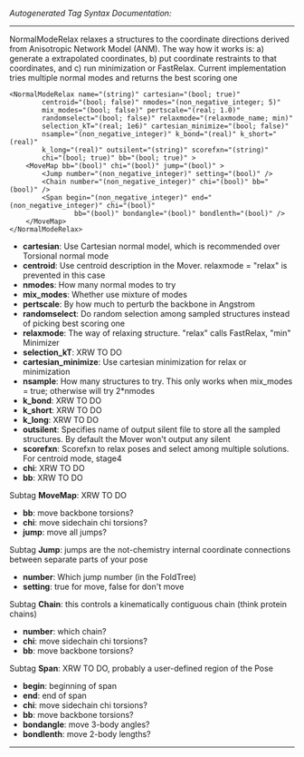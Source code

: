 _Autogenerated Tag Syntax Documentation:_

---
NormalModeRelax relaxes a structures to the coordinate directions derived from Anisotropic Network Model (ANM). The way how it works is: a) generate a extrapolated coordinates, b) put coordinate restraints to that coordinates, and c) run minimization or FastRelax. Current implementation tries multiple normal modes and returns the best scoring one

```
<NormalModeRelax name="(string)" cartesian="(bool; true)"
        centroid="(bool; false)" nmodes="(non_negative_integer; 5)"
        mix_modes="(bool; false)" pertscale="(real; 1.0)"
        randomselect="(bool; false)" relaxmode="(relaxmode_name; min)"
        selection_kT="(real; 1e6)" cartesian_minimize="(bool; false)"
        nsample="(non_negative_integer)" k_bond="(real)" k_short="(real)"
        k_long="(real)" outsilent="(string)" scorefxn="(string)"
        chi="(bool; true)" bb="(bool; true)" >
    <MoveMap bb="(bool)" chi="(bool)" jump="(bool)" >
        <Jump number="(non_negative_integer)" setting="(bool)" />
        <Chain number="(non_negative_integer)" chi="(bool)" bb="(bool)" />
        <Span begin="(non_negative_integer)" end="(non_negative_integer)" chi="(bool)"
                bb="(bool)" bondangle="(bool)" bondlenth="(bool)" />
    </MoveMap>
</NormalModeRelax>
```

-   **cartesian**: Use Cartesian normal model, which is recommended over Torsional normal mode
-   **centroid**: Use centroid description in the Mover. relaxmode = "relax" is prevented in this case
-   **nmodes**: How many normal modes to try
-   **mix_modes**: Whether use mixture of modes
-   **pertscale**: By how much to perturb the backbone in Angstrom
-   **randomselect**: Do random selection among sampled structures instead of picking best scoring one
-   **relaxmode**: The way of relaxing structure. "relax" calls FastRelax, "min" Minimizer
-   **selection_kT**: XRW TO DO
-   **cartesian_minimize**: Use cartesian minimization for relax or minimization
-   **nsample**: How many structures to try. This only works when mix_modes = true; otherwise will try 2*nmodes
-   **k_bond**: XRW TO DO
-   **k_short**: XRW TO DO
-   **k_long**: XRW TO DO
-   **outsilent**: Specifies name of output silent file to store all the sampled structures. By default the Mover won't output any silent
-   **scorefxn**: Scorefxn to relax poses and select among multiple solutions. For centroid mode, stage4
-   **chi**: XRW TO DO
-   **bb**: XRW TO DO


Subtag **MoveMap**:   XRW TO DO

-   **bb**: move backbone torsions?
-   **chi**: move sidechain chi torsions?
-   **jump**: move all jumps?


Subtag **Jump**:   jumps are the not-chemistry internal coordinate connections between separate parts of your pose

-   **number**: Which jump number (in the FoldTree)
-   **setting**: true for move, false for don't move

Subtag **Chain**:   this controls a kinematically contiguous chain (think protein chains)

-   **number**: which chain?
-   **chi**: move sidechain chi torsions?
-   **bb**: move backbone torsions?

Subtag **Span**:   XRW TO DO, probably a user-defined region of the Pose

-   **begin**: beginning of span
-   **end**: end of span
-   **chi**: move sidechain chi torsions?
-   **bb**: move backbone torsions?
-   **bondangle**: move 3-body angles?
-   **bondlenth**: move 2-body lengths?

---

